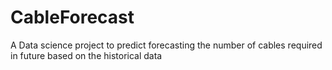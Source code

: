 # CableForecast

A Data science project to predict forecasting the number of cables required in future based on the historical data
